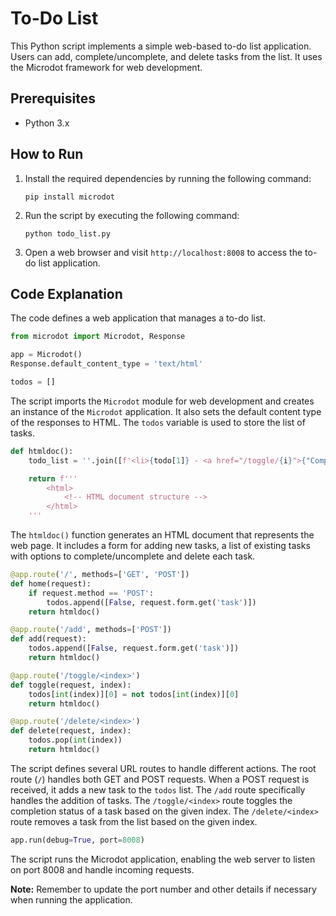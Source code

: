 # To-Do List

This Python script implements a simple web-based to-do list application. Users can add, complete/uncomplete, and delete tasks from the list. It uses the Microdot framework for web development.

## Prerequisites

- Python 3.x

## How to Run

1. Install the required dependencies by running the following command:
   ```
   pip install microdot
   ```

2. Run the script by executing the following command:
   ```
   python todo_list.py
   ```

3. Open a web browser and visit `http://localhost:8008` to access the to-do list application.

## Code Explanation

The code defines a web application that manages a to-do list.

```python
from microdot import Microdot, Response

app = Microdot()
Response.default_content_type = 'text/html'

todos = []
```

The script imports the `Microdot` module for web development and creates an instance of the `Microdot` application. It also sets the default content type of the responses to HTML. The `todos` variable is used to store the list of tasks.

```python
def htmldoc():
    todo_list = ''.join([f'<li>{todo[1]} - <a href="/toggle/{i}">{"Complete" if not todo[0] else "Uncomplete"}</a> - <a href="/delete/{i}">Delete</a></li>' for i, todo in enumerate(todos)])

    return f'''
        <html>
            <!-- HTML document structure -->
        </html>
    '''
```

The `htmldoc()` function generates an HTML document that represents the web page. It includes a form for adding new tasks, a list of existing tasks with options to complete/uncomplete and delete each task.

```python
@app.route('/', methods=['GET', 'POST'])
def home(request):
    if request.method == 'POST':
        todos.append([False, request.form.get('task')])
    return htmldoc()

@app.route('/add', methods=['POST'])
def add(request):
    todos.append([False, request.form.get('task')])
    return htmldoc()

@app.route('/toggle/<index>')
def toggle(request, index):
    todos[int(index)][0] = not todos[int(index)][0]
    return htmldoc()

@app.route('/delete/<index>')
def delete(request, index):
    todos.pop(int(index))
    return htmldoc()
```

The script defines several URL routes to handle different actions. The root route (`/`) handles both GET and POST requests. When a POST request is received, it adds a new task to the `todos` list. The `/add` route specifically handles the addition of tasks. The `/toggle/<index>` route toggles the completion status of a task based on the given index. The `/delete/<index>` route removes a task from the list based on the given index.

```python
app.run(debug=True, port=8008)
```

The script runs the Microdot application, enabling the web server to listen on port 8008 and handle incoming requests.

**Note:** Remember to update the port number and other details if necessary when running the application.
